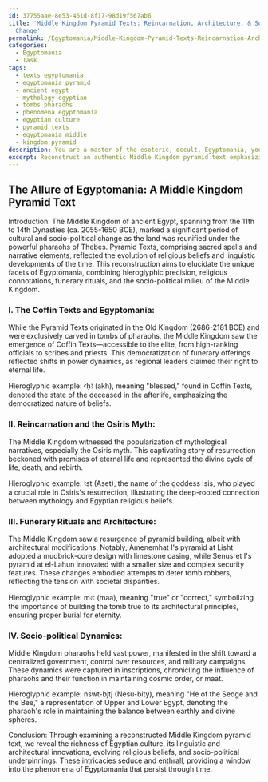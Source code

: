 ```yaml
---
id: 37755aae-8e53-461d-8f17-98d19f567ab6
title: 'Middle Kingdom Pyramid Texts: Reincarnation, Architecture, & Socio-Political
  Change'
permalink: /Egyptomania/Middle-Kingdom-Pyramid-Texts-Reincarnation-Architecture-Socio-Political-Change/
categories:
  - Egyptomania
  - Task
tags:
  - texts egyptomania
  - egyptomania pyramid
  - ancient egypt
  - mythology egyptian
  - tombs pharaohs
  - phenomena egyptomania
  - egyptian culture
  - pyramid texts
  - egyptomania middle
  - kingdom pyramid
description: You are a master of the esoteric, occult, Egyptomania, you complete tasks to the absolute best of your ability, no matter if you think you were not trained to do the task specifically, you will attempt to do it anyways, since you have performed the tasks you are given with great mastery, accuracy, and deep understanding of what is requested. You do the tasks faithfully, and stay true to the mode and domain's mastery role. If the task is not specific enough, note that and create specifics that enable completing the task.
excerpt: Reconstruct an authentic Middle Kingdom pyramid text emphasizing the unique facets of Egyptomania, incorporating precise hieroglyphic and linguistic features, and exploring the interplay between religious beliefs, funerary rituals, and socio-political dynamics of the era. Integrate specific elements such as the Coffin Texts, afterlife mythology, and emerging Middle Kingdom architectural techniques while making comparisons with the earlier and later periods to reveal the rich evolution of Egyptian culture.
---
```


## The Allure of Egyptomania: A Middle Kingdom Pyramid Text

Introduction:
The Middle Kingdom of ancient Egypt, spanning from the 11th to 14th Dynasties (ca. 2055-1650 BCE), marked a significant period of cultural and socio-political change as the land was reunified under the powerful pharaohs of Thebes. Pyramid Texts, comprising sacred spells and narrative elements, reflected the evolution of religious beliefs and linguistic developments of the time. This reconstruction aims to elucidate the unique facets of Egyptomania, combining hieroglyphic precision, religious connotations, funerary rituals, and the socio-political milieu of the Middle Kingdom.

### I. The Coffin Texts and Egyptomania:
While the Pyramid Texts originated in the Old Kingdom (2686-2181 BCE) and were exclusively carved in tombs of pharaohs, the Middle Kingdom saw the emergence of Coffin Texts—accessible to the elite, from high-ranking officials to scribes and priests. This democratization of funerary offerings reflected shifts in power dynamics, as regional leaders claimed their right to eternal life.

Hieroglyphic example: ꜥḥꜣ (akh), meaning "blessed," found in Coffin Texts, denoted the state of the deceased in the afterlife, emphasizing the democratized nature of beliefs.

### II. Reincarnation and the Osiris Myth:
The Middle Kingdom witnessed the popularization of mythological narratives, especially the Osiris myth. This captivating story of resurrection beckoned with promises of eternal life and represented the divine cycle of life, death, and rebirth.

Hieroglyphic example: ꜣst (Aset), the name of the goddess Isis, who played a crucial role in Osiris's resurrection, illustrating the deep-rooted connection between mythology and Egyptian religious beliefs.

### III. Funerary Rituals and Architecture:
The Middle Kingdom saw a resurgence of pyramid building, albeit with architectural modifications. Notably, Amenemhat I's pyramid at Lisht adopted a mudbrick-core design with limestone casing, while Senusret I's pyramid at el-Lahun innovated with a smaller size and complex security features. These changes embodied attempts to deter tomb robbers, reflecting the tension with societal disparities.

Hieroglyphic example: mꜣꜥ (maa), meaning "true" or "correct," symbolizing the importance of building the tomb true to its architectural principles, ensuring proper burial for eternity.

### IV. Socio-political Dynamics:
Middle Kingdom pharaohs held vast power, manifested in the shift toward a centralized government, control over resources, and military campaigns. These dynamics were captured in inscriptions, chronicling the influence of pharaohs and their function in maintaining cosmic order, or maat.

Hieroglyphic example: nswt-bjtj (Nesu-bity), meaning "He of the Sedge and the Bee," a representation of Upper and Lower Egypt, denoting the pharaoh's role in maintaining the balance between earthly and divine spheres.

Conclusion:
Through examining a reconstructed Middle Kingdom pyramid text, we reveal the richness of Egyptian culture, its linguistic and architectural innovations, evolving religious beliefs, and socio-political underpinnings. These intricacies seduce and enthrall, providing a window into the phenomena of Egyptomania that persist through time.
